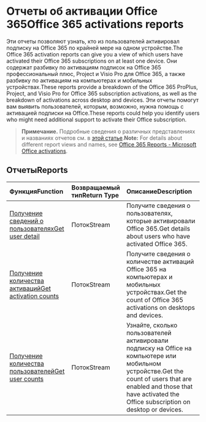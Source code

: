 # <a name="office-365-activations-reports"></a><span data-ttu-id="618af-101">Отчеты об активации Office 365</span><span class="sxs-lookup"><span data-stu-id="618af-101">Office 365 activations reports</span></span>

<span data-ttu-id="618af-102">Эти отчеты позволяют узнать, кто из пользователей активировал подписку на Office 365 по крайней мере на одном устройстве.</span><span class="sxs-lookup"><span data-stu-id="618af-102">The Office 365 activation reports can give you a view of which users have activated their Office 365 subscriptions on at least one device.</span></span> <span data-ttu-id="618af-103">Они содержат разбивку по активациям подписок на Office 365 профессиональный плюс, Project и Visio Pro для Office 365, а также разбивку по активациям на компьютерах и мобильных устройствах.</span><span class="sxs-lookup"><span data-stu-id="618af-103">These reports provide a breakdown of the Office 365 ProPlus, Project, and Visio Pro for Office 365 subscription activations, as well as the breakdown of activations across desktop and devices.</span></span> <span data-ttu-id="618af-104">Эти отчеты помогут вам выявить пользователей, которым, возможно, нужна помощь с активацией подписки на Office.</span><span class="sxs-lookup"><span data-stu-id="618af-104">These reports could help you identify users who might need additional support to activate their Office subscription.</span></span>

> <span data-ttu-id="618af-105">**Примечание.** Подробные сведения о различных представлениях и названиях отчетов см. в [этой статье](https://support.office.com/client/Office-activations-87c24ae2-82e0-4d1e-be01-c3bcc3f18c60).</span><span class="sxs-lookup"><span data-stu-id="618af-105">**Note:** For details about different report views and names, see [Office 365 Reports - Microsoft Office activations](https://support.office.com/client/Office-activations-87c24ae2-82e0-4d1e-be01-c3bcc3f18c60).</span></span>

## <a name="reports"></a><span data-ttu-id="618af-106">Отчеты</span><span class="sxs-lookup"><span data-stu-id="618af-106">Reports</span></span>
| <span data-ttu-id="618af-107">Функция</span><span class="sxs-lookup"><span data-stu-id="618af-107">Function</span></span>                                 | <span data-ttu-id="618af-108">Возвращаемый тип</span><span class="sxs-lookup"><span data-stu-id="618af-108">Return Type</span></span> | <span data-ttu-id="618af-109">Описание</span><span class="sxs-lookup"><span data-stu-id="618af-109">Description</span></span>                              |
| :--------------------------------------- | :---------- | :--------------------------------------- |
| [<span data-ttu-id="618af-110">Получение сведений о пользователях</span><span class="sxs-lookup"><span data-stu-id="618af-110">Get user detail</span></span>](../api/reportroot_getoffice365activationsuserdetail.md) | <span data-ttu-id="618af-111">Поток</span><span class="sxs-lookup"><span data-stu-id="618af-111">Stream</span></span>      | <span data-ttu-id="618af-112">Получите сведения о пользователях, которые активировали Office 365.</span><span class="sxs-lookup"><span data-stu-id="618af-112">Get details about users who have activated Office 365.</span></span> |
| [<span data-ttu-id="618af-113">Получение количества активаций</span><span class="sxs-lookup"><span data-stu-id="618af-113">Get activation counts</span></span>](../api/reportroot_getoffice365activationcounts.md) | <span data-ttu-id="618af-114">Поток</span><span class="sxs-lookup"><span data-stu-id="618af-114">Stream</span></span>      | <span data-ttu-id="618af-115">Получите сведения о количестве активаций Office 365 на компьютерах и мобильных устройствах.</span><span class="sxs-lookup"><span data-stu-id="618af-115">Get the count of Office 365 activations on desktops and devices.</span></span> |
| [<span data-ttu-id="618af-116">Получение количества пользователей</span><span class="sxs-lookup"><span data-stu-id="618af-116">Get user counts</span></span>](../api/reportroot_getoffice365activationsusercounts.md) | <span data-ttu-id="618af-117">Поток</span><span class="sxs-lookup"><span data-stu-id="618af-117">Stream</span></span>      | <span data-ttu-id="618af-118">Узнайте, сколько пользователей активировали подписку на Office на компьютере или мобильном устройстве.</span><span class="sxs-lookup"><span data-stu-id="618af-118">Get the count of users that are enabled and those that have activated the Office subscription on desktop or devices.</span></span> |

